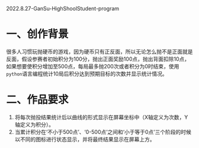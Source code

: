 2022.8.27-GanSu-HighShoolStudent-program
# 一、创作背景  
很多人习惯玩抛硬币的游戏，因为硬币只有正反面，所以无论怎么抛不是正面就是反面，假设参赛者初始积分为100分，抛出正面奖励100点，抛出背面扣除10点，如果想要使积分增加至500点，每局最多抛200次或者积分为0时结束，使用`python`语言编程统计10局后积分达到预期目标的次数并显示统计情况。  
# 二、作品要求  
1. 将每次抛投结果统计后以曲线的形式显示在屏幕坐标中（X轴定义为次数，Y轴定义为积分）。  
2. 当累计积分在‘不小于500点’、‘0-500点’之间和‘小于等于0点’三个阶段的时候以不同的图标进行状态显示，并将最终结果显示在屏幕上方。  

